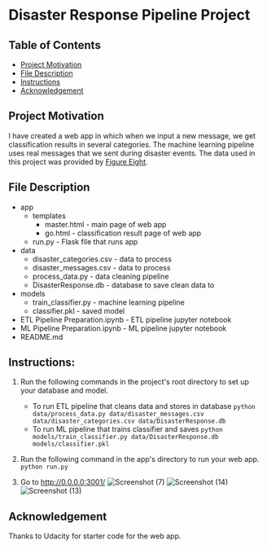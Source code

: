 # Disaster Response Pipeline Project
## Table of Contents
* [Project Motivation](#motivation)
* [File Description](#files)
* [Instructions](#instructions)
* [Acknowledgement](#acknowledgement)

<a id='motivation'></a>
## Project Motivation
I have created a web app in which when we input a new message, we get classification results in several categories. The machine learning pipeline uses real messages that we sent during disaster events. The data used in this project was provided by [Figure Eight](https://appen.com/).

<a id='files'></a>
## File Description
* app
    * templates
        * master.html - main page of web app
        * go.html - classification result page of web app
    * run.py - Flask file that runs app
* data
    * disaster_categories.csv - data to process
    * disaster_messages.csv - data to process
    * process_data.py - data cleaning pipeline
    * DisasterResponse.db - database to save clean data to
* models
    * train_classifier.py - machine learning pipeline
    * classifier.pkl - saved model
* ETL Pipeline Preparation.ipynb - ETL pipeline jupyter notebook
* ML Pipeline Preparation.ipynb - ML pipeline jupyter notebook
* README.md

<a id='instructions'></a>
## Instructions:
1. Run the following commands in the project's root directory to set up your database and model.

    - To run ETL pipeline that cleans data and stores in database
        `python data/process_data.py data/disaster_messages.csv data/disaster_categories.csv data/DisasterResponse.db`
    - To run ML pipeline that trains classifier and saves
        `python models/train_classifier.py data/DisasterResponse.db models/classifier.pkl`

2. Run the following command in the app's directory to run your web app.
    `python run.py`

3. Go to http://0.0.0.0:3001/
![Screenshot (7)](https://user-images.githubusercontent.com/91480917/146653723-9f6b9270-31e1-4f4e-b275-f375c9ed95be.png)
![Screenshot (14)](https://user-images.githubusercontent.com/91480917/146653728-c39a5198-8a25-4293-8a5e-63464eed48c4.png)
![Screenshot (13)](https://user-images.githubusercontent.com/91480917/146653729-23295dc2-5c4e-4a7e-b255-13596b55ee87.png)

<a id='acknowledgement'></a>
## Acknowledgement
Thanks to Udacity for starter code for the web app.
